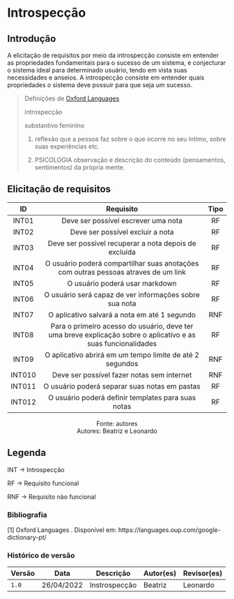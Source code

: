 # Introspecção

## Introdução

A elicitação de requisitos por meio da introspecção consiste em entender as propriedades fundamentais para o sucesso de um sistema, 
e conjecturar o sistema ideal para determinado usuário, tendo em vista suas necessidades e anseios. A introspecção consiste em entender quais propriedades o sistema deve possuir para que seja um sucesso.

>Definições de [Oxford Languages]( https://languages.oup.com/google-dictionary-pt/)
>
>introspecção
>
>substantivo feminino
>
>1. reflexão que a pessoa faz sobre o que ocorre no seu íntimo, sobre suas experiências etc.
>
>2. PSICOLOGIA observação e descrição do conteúdo (pensamentos, sentimentos) da própria mente.




## Elicitação de requisitos



|      ID        | Requisito           | Tipo |      
| :------------: | :----------------: | :-----------------: | 
|  INT01         |       Deve ser possível escrever uma nota                                                           |    RF    |    
|  INT02         |       Deve ser possível excluir a nota                                                          |    RF    |    
|  INT03         |       Deve ser possivel recuperar a nota depois de excluída                                     |    RF    |    
|  INT04         |       O usuário poderá compartilhar suas anotações com outras pessoas atraves de um link          |    RF    |    
|  INT05         |       O usuário poderá usar markdown                                                            |    RF    |    
|  INT06         |       O usuário será capaz de ver informações sobre sua nota                              |    RF    |    
|  INT07         |       O aplicativo salvará a nota em até 1 segundo                                              |    RNF   |    
|  INT08         |       Para o primeiro acesso do usuário, deve ter uma breve explicação sobre o aplicativo e as suas funcionalidades    |   RF    |    
|  INT09         |       O aplicativo abrirá em um tempo limite de até 2 segundos                                  |    RNF    |    
|  INT010        |       Deve ser possível fazer notas sem internet                                                |    RNF    |    
|  INT011        |       O usuário poderá separar suas notas em pastas                                             |    RF    |  
|  INT012        |       O usuário poderá definir templates para suas notas                                        |    RF    |  

<p align="center"> Fonte: autores <br> Autores: Beatriz e Leonardo </p>

## Legenda
<p>
INT -> Introspecção
  </p>
<p>
RF -> Requisito funcional
  </p>
<p>
RNF -> Requisito não funcional
</p>
  
### Bibliografia
<p>
[1] Oxford Languages . Disponível em: https://languages.oup.com/google-dictionary-pt/
</p>

### Histórico de versão
| Versão | Data | Descrição| Autor(es)| Revisor(es)
|--|--|--|--|--|
| `1.0` |26/04/2022|Instrospecção| Beatriz | Leonardo
